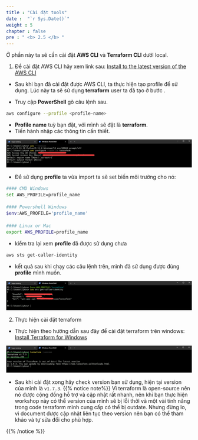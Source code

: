 ```yaml
---
title : "Cài đặt tools"
date :  "`r Sys.Date()`" 
weight : 5
chapter : false
pre : " <b> 2.5 </b> "
---
```


Ở phần này ta sẽ cần cài đặt **AWS CLI** và **Terraform CLI** dưới local.

1. Để cài đặt AWS CLI hãy xem link sau: [Install to the latest version of the AWS CLI](https://docs.aws.amazon.com/cli/latest/userguide/getting-started-install.html)

- Sau khi bạn đã cài đặt được AWS CLI, ta thực hiện tạo profile để sử dụng. Lúc này ta sẽ sử dụng **terraform** user ta đã tạo ở bước [](../../2-prerequisites/2.1-createIAM/_index.vi.md).

- Truy cập **PowerShell** gõ câu lệnh sau.
```bash
aws configure --profile <profile-name>
```
- **Profile name** tuỳ bạn đặt, với mình sẽ đặt là **terraform**.
- Tiến hành nhập các thông tin cần thiết.

![image](/images/2-prerequisites/2.5-installTools/001-installTools.png)

- Để sử dụng **profile** ta vừa import ta sẽ set biến môi trường cho nó:
```bash
#### CMD Windows
set AWS_PROFILE=profile_name

#### Powershell Windows
$env:AWS_PROFILE='profile_name'

#### Linux or Mac
export AWS_PROFILE=profile_name
```
- kiểm tra lại xem **profile** đã được sử dụng chưa

```bash
aws sts get-caller-identity
```

- kết quả sau khi chạy các câu lệnh trên, mình đã sử dụng được đúng **profile** mình muốn.

![image](/images/2-prerequisites/2.5-installTools/002-installTools.png)

2. Thực hiện cài đặt terraform

- Thực hiện theo hướng dẫn sau đây để cài đặt terraform trên windows: [Install Terraform for Windows](https://learn.microsoft.com/en-us/azure/developer/terraform/get-started-windows-bash?tabs=bash#4-install-terraform-for-windows)

![image](/images/2-prerequisites/2.5-installTools/003-installTools.png)

- Sau khi cài đặt xong hãy check version bạn sử dụng, hiện tại version của mình là `v1.7.3`. 
{{% notice note%}}
Vì terraform là open-source nên nó được cộng đồng hỗ trợ và cập nhật rất nhanh, nên khi bạn thực hiện workshop này có thể version của mình sẽ bị lỗi thời và một vài tính năng trong code terraform mình cung cấp có thể bị outdate. Nhưng đừng lo, vì document được cập nhật liên tục theo version nên bạn có thể tham khảo và tự sửa đổi cho phù hợp.

{{% /notice %}}

